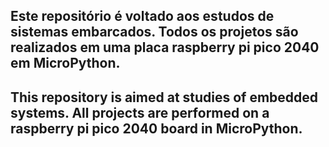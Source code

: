 Este repositório é voltado aos estudos de sistemas embarcados. Todos os projetos são realizados em uma placa raspberry pi pico 2040 em MicroPython.
---
 This repository is aimed at studies of embedded systems. All projects are performed on a raspberry pi pico 2040 board in MicroPython.
---
